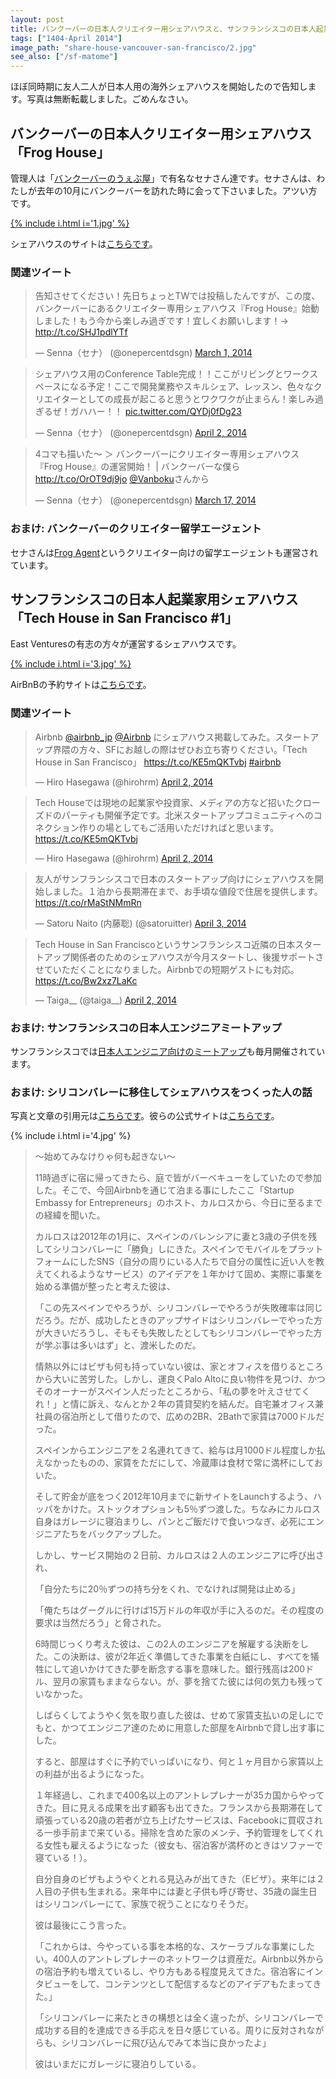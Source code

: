 ```yaml
---
layout: post
title: バンクーバーの日本人クリエイター用シェアハウスと、サンフランシスコの日本人起業家用シェアハウス
tags: ["1404-April 2014"]
image_path: "share-house-vancouver-san-francisco/2.jpg"
see_also: ["/sf-matome"]
---
```


ほぼ同時期に友人二人が日本人用の海外シェアハウスを開始したので告知します。写真は無断転載しました。ごめんなさい。

## バンクーバーの日本人クリエイター用シェアハウス「Frog House」

管理人は「[バンクーバーのうぇぶ屋](http://webya.opdsgn.com/)」で有名なセナさん達です。セナさんは、わたしが去年の10月にバンクーバーを訪れた時に会って下さいました。アツい方です。

<a href="http://vancouverch.com/">{% include i.html i='1.jpg' %}</a>

シェアハウスのサイトは[こちらです](http://vancouverch.com/)。

### 関連ツイート

<blockquote class="twitter-tweet" lang="en"><p>告知させてください！先日ちょっとTWでは投稿したんですが、この度、バンクーバーにあるクリエイター専用シェアハウス『Frog House』始動しました！もう今から楽しみ過ぎです！宜しくお願いします！→ <a href="http://t.co/SHJ1pdlYTf">http://t.co/SHJ1pdlYTf</a></p>&mdash; Senna（セナ） (@onepercentdsgn) <a href="https://twitter.com/onepercentdsgn/statuses/439700821593182208">March 1, 2014</a></blockquote>

<blockquote class="twitter-tweet" lang="en"><p>シェアハウス用のConference Table完成！！ここがリビングとワークスペースになる予定！ここで開発業務やスキルシェア、レッスン、色々なクリエイターとしての成長が起こると思うとワクワクが止まらん！楽しみ過ぎるぜ！ガハハー！！ <a href="http://t.co/QYDj0fDg23">pic.twitter.com/QYDj0fDg23</a></p>&mdash; Senna（セナ） (@onepercentdsgn) <a href="https://twitter.com/onepercentdsgn/statuses/451314467679109120">April 2, 2014</a></blockquote>

<blockquote class="twitter-tweet" lang="en"><p>4コマも描いた〜 ＞ バンクーバーにクリエイター専用シェアハウス『Frog House』の運営開始！ | バンクーバーな僕ら <a href="http://t.co/OrOT9dj9jo">http://t.co/OrOT9dj9jo</a> <a href="https://twitter.com/Vanboku">@Vanboku</a>さんから</p>&mdash; Senna（セナ） (@onepercentdsgn) <a href="https://twitter.com/onepercentdsgn/statuses/445410860408664064">March 17, 2014</a></blockquote>

### おまけ: バンクーバーのクリエイター留学エージェント

セナさんは[Frog Agent](http://frogagent.com/)というクリエイター向けの留学エージェントも運営されています。

## サンフランシスコの日本人起業家用シェアハウス「Tech House in San Francisco #1」

East Venturesの有志の方々が運営するシェアハウスです。

<a href="https://www.airbnb.jp/rooms/2672675">{% include i.html i='3.jpg' %}</a>

AirBnBの予約サイトは[こちらです](https://www.airbnb.jp/rooms/2672675)。

### 関連ツイート

<blockquote class="twitter-tweet" lang="en"><p>Airbnb <a href="https://twitter.com/Airbnb_jp">@airbnb_jp</a> <a href="https://twitter.com/Airbnb">@Airbnb</a> にシェアハウス掲載してみた。スタートアップ界隈の方々、SFにお越しの際はぜひお立ち寄りください。「Tech House in San Francisco」 <a href="https://t.co/KE5mQKTvbj">https://t.co/KE5mQKTvbj</a> <a href="https://twitter.com/search?q=%23airbnb&amp;src=hash">#airbnb</a></p>&mdash; Hiro Hasegawa (@hirohrm) <a href="https://twitter.com/hirohrm/statuses/451314706540544000">April 2, 2014</a></blockquote>

<blockquote class="twitter-tweet" lang="en"><p>Tech Houseでは現地の起業家や投資家、メディアの方など招いたクローズドのパーティも開催予定です。北米スタートアップコミュニティへのコネクション作りの場としてもご活用いただければと思います。 <a href="https://t.co/KE5mQKTvbj">https://t.co/KE5mQKTvbj</a></p>&mdash; Hiro Hasegawa (@hirohrm) <a href="https://twitter.com/hirohrm/statuses/451499853453869056">April 2, 2014</a></blockquote>

<blockquote class="twitter-tweet" lang="en"><p>友人がサンフランシスコで日本のスタートアップ向けにシェアハウスを開始しました。１泊から長期滞在まで、お手頃な値段で住居を提供します。<a href="https://t.co/rMaStNMmRn">https://t.co/rMaStNMmRn</a></p>&mdash; Satoru Naito (内藤聡) (@satoruitter) <a href="https://twitter.com/satoruitter/statuses/451552591101435904">April 3, 2014</a></blockquote>

<blockquote class="twitter-tweet" lang="en"><p>Tech House in San Franciscoというサンフランシスコ近隣の日本スタートアップ関係者のためのシェアハウスが今月スタートし、後援サポートさせていただくことになりました。Airbnbでの短期ゲストにも対応。&#10;<a href="https://t.co/Bw2xz7LaKc">https://t.co/Bw2xz7LaKc</a></p>&mdash; Taiga__ (@taiga__) <a href="https://twitter.com/taiga__/statuses/451486839128330240">April 2, 2014</a></blockquote>

### おまけ: サンフランシスコの日本人エンジニアミートアップ

サンフランシスコでは[日本人エンジニア向けのミートアップ](http://www.meetup.com/sf-japanese-engineers/)も毎月開催されています。

### おまけ: シリコンバレーに移住してシェアハウスをつくった人の話

写真と文章の引用元は[こちらです](https://www.facebook.com/photo.php?fbid=10201894442815273&set=a.3803320554096.164191.1009815120&type=1&stream_ref=10)。彼らの公式サイトは[こちらです](http://www.startupembassy.com/)。

{% include i.html i='4.jpg' %}

> 〜始めてみなけりゃ何も起きない〜
>
>11時過ぎに宿に帰ってきたら、庭で皆がバーベキューをしていたので参加した。そこで、今回Airbnbを通じて泊まる事にしたここ「Startup Embassy for Entrepreneurs」のホスト、カルロスから、今日に至るまでの経緯を聞いた。
>
>カルロスは2012年の1月に、スペインのバレンシアに妻と3歳の子供を残してシリコンバレーに「勝負」しにきた。スペインでモバイルをプラットフォームにしたSNS（自分の周りにいる人たちで自分の属性に近い人を教えてくれるようなサービス）のアイデアを１年かけて固め、実際に事業を始める準備が整ったと考えた彼は、
>
>「この先スペインでやろうが、シリコンバレーでやろうが失敗確率は同じだろう。だが、成功したときのアップサイドはシリコンバレーでやった方が大きいだろうし、そもそも失敗したとしてもシリコンバレーでやった方が学ぶ事は多いはず」と、渡米したのだ。
>
>情熱以外にはビザも何も持っていない彼は、家とオフィスを借りるところから大いに苦労した。しかし、運良くPalo Altoに良い物件を見つけ、かつそのオーナーがスペイン人だったところから、「私の夢を叶えさせてくれ！」と情に訴え、なんとか２年の賃貸契約を結んだ。自宅兼オフィス兼社員の宿泊所として借りたので、広めの2BR、2Bathで家賃は7000ドルだった。
>
>スペインからエンジニアを２名連れてきて、給与は月1000ドル程度しか払えなかったものの、家賃をただにして、冷蔵庫は食材で常に満杯にしておいた。
>
>そして貯金が底をつく2012年10月までに新サイトをLaunchするよう、ハッパをかけた。ストックオプションも5％ずつ渡した。ちなみにカルロス自身はガレージに寝泊まりし、パンとご飯だけで食いつなぎ、必死にエンジニアたちをバックアップした。
>
>しかし、サービス開始の２日前、カルロスは２人のエンジニアに呼び出され、
>
>「自分たちに20％ずつの持ち分をくれ、でなければ開発は止める」
>
>「俺たちはグーグルに行けば15万ドルの年収が手に入るのだ。その程度の要求は当然だろう」と脅された。
>
>6時間じっくり考えた彼は、この2人のエンジニアを解雇する決断をした。この決断は、彼が2年近く準備してきた事業を白紙にし、すべてを犠牲にして追いかけてきた夢を断念する事を意味した。銀行残高は200ドル、翌月の家賃もままならない。が、夢を捨てた彼には何の気力も残っていなかった。
>
>しばらくしてようやく気を取り直した彼は、せめて家賃支払いの足しにでもと、かつてエンジニア達のために用意した部屋をAirbnbで貸し出す事にした。
>
>すると、部屋はすぐに予約でいっぱいになり、何と１ヶ月目から家賃以上の利益が出るようになった。
>
>１年経過し、これまで400名以上のアントレプレナーが35カ国からやってきた。目に見える成果を出す顧客も出てきた。フランスから長期滞在して頑張っている20歳の若者が立ち上げたサービスは、Facebookに買収される一歩手前まで来ている。掃除を含めた家のメンテ、予約管理をしてくれる女性も雇えるようになった（彼女も、宿泊客が満杯のときはソファーで寝ている！）。
>
>自分自身のビザもようやくとれる見込みが出てきた（Eビザ）。来年には２人目の子供も生まれる。来年中には妻と子供も呼び寄せ、35歳の誕生日はシリコンバレーにて、家族で祝うことになりそうだ。
>
>彼は最後にこう言った。
>
>「これからは、今やっている事を本格的な、スケーラブルな事業にしたい。400人のアントレプレナーのネットワークは資産だ。Airbnb以外からの宿泊予約も増えているし、やり方もある程度見えてきた。宿泊客にインタビューをして、コンテンツとして配信するなどのアイデアもたまってきた。」
>
>「シリコンバレーに来たときの構想とは全く違ったが、シリコンバレーで成功する目的を達成できる手応えを日々感じている。周りに反対されながらも、シリコンバレーに飛び込んでみて本当に良かったよ」
>
>彼はいまだにガレージに寝泊りしている。
